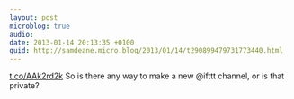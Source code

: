 ```yaml
---
layout: post
microblog: true
audio: 
date: 2013-01-14 20:13:35 +0100
guid: http://samdeane.micro.blog/2013/01/14/t290899479731773440.html
---
```

[t.co/AAk2rd2k](http://t.co/AAk2rd2k) So is there any way to make a new @ifttt channel, or is that private?
